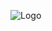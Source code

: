 ![Logo](https://cdn.discordapp.com/attachments/1144751848369180742/1144761706539667546/Sem_Titulo-1.png)
